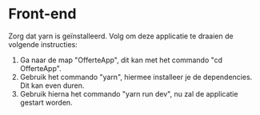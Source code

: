 # Front-end
Zorg dat yarn is geïnstalleerd.
Volg om deze applicatie te draaien de volgende instructies:  
1. Ga naar de map "OfferteApp", dit kan met het commando "cd OfferteApp".
2. Gebruik het commando "yarn", hiermee installeer je de dependencies.
Dit kan even duren.
3. Gebruik hierna het commando "yarn run dev", nu zal de applicatie gestart worden.
